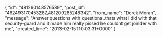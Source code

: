  {
   "id": "481260148576589",
   "post_id": "462493170453287_481209285248342",
   "from_name": "Derek Moran",
   "message": "Answer questions with questions..thats what i did with that security-guard and it made him really pissed he couldnt get joinder with me",
   "created_time": "2013-02-15T10:03:31+0000"
 }

